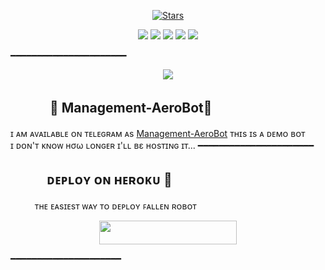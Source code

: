 <p align="center">
    <a href="https://github.com/AerodynamicV1Botz/Management-AeroBot/stargazers"><img src="https://img.shields.io/github/stars/Management-AeroBot/Management-AeroBot?label=Stars&style=flat-square&logo=github&color=F10070" alt="Stars" /></a>
</p>
<p align="center">
    <a href="https://github.com/AerodynamicV1Botz/Management-AeroBot"> <img src="https://img.shields.io/github/repo-size/AerodynamicV1Botz/Management-AeroBot?color=orange&logo=github&logoColor=green&style=for-the-badge" /></a>
    <a href="https://github.com/AerodynamicV1Botz/Management-AeroBot/commits/prince"> <img src="https://img.shields.io/github/last-commit/AerodynamicV1Botz/Management-AeroBot?color=blue&logo=github&logoColor=green&style=for-the-badge" /></a>
    <a href="https://github.com/AerodynamicV1Botz/Management-AeroBot/issues"> <img src="https://img.shields.io/github/issues/AerodynamicV1Botz/Management-AeroBot?color=blueviolet&logo=github&logoColor=green&style=for-the-badge" /></a>
    <a href="https://github.com/AerodynamicV1Botz/Management-AeroBot/network/members"> <img src="https://img.shields.io/github/forks/AerodynamicV1Botz/Management-AeroBot?color=red&logo=github&logoColor=green&style=for-the-badge" /></a>  
    <a href="https://pypi.org/project/Telethon/"> <img src="https://img.shields.io/pypi/v/telethon?color=yellow&label=telethon&logo=python&logoColor=green&style=for-the-badge" /></a>
</p>
━━━━━━━━━━━━━━━━━━━━━━
<p align="center">
  <img src="https://github.com/AerodynamicV1Botz/Management-AeroBot/blob/master/Management-AeroBot/resources/fallen.jpg">
</p>

## ㅤㅤㅤ 🖤 Management-AeroBot🖤
ɪ ᴀᴍ ᴀᴠᴀɪʟᴀʙʟᴇ ᴏɴ ᴛᴇʟᴇɢʀᴀᴍ ᴀs [Management-AeroBot](https://t.me/AeroXRobot)
ᴛʜɪs ɪs ᴀ ᴅᴇᴍᴏ ʙᴏᴛ <br> ɪ ᴅᴏɴ'ᴛ ᴋɴᴏᴡ нσω ʟᴏɴɢᴇʀ ɪ'ʟʟ вε ʜᴏsᴛɪɴɢ ɪᴛ​...
━━━━━━━━━━━━━━━━━━━━━━
## ㅤㅤㅤᴅᴇᴘʟᴏʏ ᴏɴ ʜᴇʀᴏᴋᴜ​ 🚀
ㅤㅤㅤᴛʜᴇ ᴇᴀsɪᴇsᴛ ᴡᴀʏ ᴛᴏ ᴅᴇᴘʟᴏʏ ꜰᴀʟʟᴇɴ ʀᴏʙᴏᴛ​
<p align="center"><a href="https://heroku.com/deploy?template=https://github.com/AerodynamicV1Botz/Management-AeroBot"> <img src="https://img.shields.io/badge/Deploy%20To%20Heroku-black?style=for-the-badge&logo=heroku" width="220" height="38.45"/></a></p>
 ━━━━━━━━━━━━━━━━━━━━━
